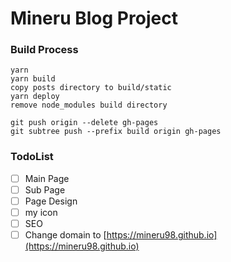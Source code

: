 # Mineru Blog Project

### Build Process

```
yarn
yarn build
copy posts directory to build/static
yarn deploy
remove node_modules build directory
```

```
git push origin --delete gh-pages
git subtree push --prefix build origin gh-pages
```

### TodoList

 - [ ] Main Page
 - [ ] Sub Page
 - [ ] Page Design
 - [ ] my icon
 - [ ] SEO
 - [ ] Change domain to [https://mineru98.github.io](https://mineru98.github.io)